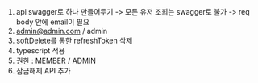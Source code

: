 1. api swagger로 하나 만들어두기
   -> 모든 유저 조회는 swagger로 불가
   -> req body 안에 email이 필요
2. admin@admin.com / admin
3. softDelete를 통한 refreshToken 삭제
4. typescript 적용
5. 권한 : MEMBER / ADMIN
6. 잠금해제 API 추가
